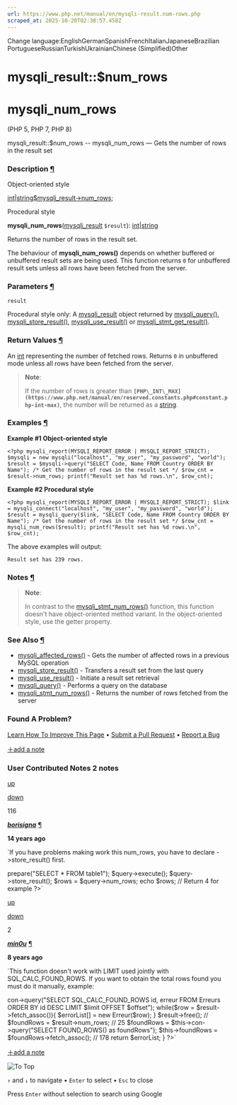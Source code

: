 ```yaml
---
url: https://www.php.net/manual/en/mysqli-result.num-rows.php
scraped_at: 2025-10-20T02:38:57.458Z
---
```


Change language:EnglishGermanSpanishFrenchItalianJapaneseBrazilian PortugueseRussianTurkishUkrainianChinese (Simplified)Other

# mysqli\_result::$num\_rows

# mysqli\_num\_rows

(PHP 5, PHP 7, PHP 8)

mysqli\_result::$num\_rows \-\- mysqli\_num\_rows — Gets the number of rows in the result set

### Description [¶](https://www.php.net/manual/en/mysqli-result.num-rows.php\#refsect1-mysqli-result.num-rows-description)

Object-oriented style

[int](https://www.php.net/manual/en/language.types.integer.php)\|[string](https://www.php.net/manual/en/language.types.string.php)[$mysqli\_result->num\_rows](https://www.php.net/manual/en/mysqli-result.num-rows.php);

Procedural style

**mysqli\_num\_rows**([mysqli\_result](https://www.php.net/manual/en/class.mysqli-result.php) `$result`): [int](https://www.php.net/manual/en/language.types.integer.php)\|[string](https://www.php.net/manual/en/language.types.string.php)

Returns the number of rows in the result set.


The behaviour of **mysqli\_num\_rows()** depends on whether
buffered or unbuffered result sets are being used.
This function returns `0` for unbuffered result sets unless
all rows have been fetched from the server.


### Parameters [¶](https://www.php.net/manual/en/mysqli-result.num-rows.php\#refsect1-mysqli-result.num-rows-parameters)

`result`

Procedural style only: A [mysqli\_result](https://www.php.net/manual/en/class.mysqli-result.php)
object returned by [mysqli\_query()](https://www.php.net/manual/en/mysqli.query.php), [mysqli\_store\_result()](https://www.php.net/manual/en/mysqli.store-result.php),
[mysqli\_use\_result()](https://www.php.net/manual/en/mysqli.use-result.php) or [mysqli\_stmt\_get\_result()](https://www.php.net/manual/en/mysqli-stmt.get-result.php).

### Return Values [¶](https://www.php.net/manual/en/mysqli-result.num-rows.php\#refsect1-mysqli-result.num-rows-returnvalues)

An [int](https://www.php.net/manual/en/language.types.integer.php) representing the number of fetched rows.
Returns `0` in unbuffered mode unless all rows have been
fetched from the server.


> **Note**:
>
> If the number of rows is greater than **`[PHP\_INT\_MAX](https://www.php.net/manual/en/reserved.constants.php#constant.php-int-max)`**,
> the number will be returned as a [string](https://www.php.net/manual/en/language.types.string.php).

### Examples [¶](https://www.php.net/manual/en/mysqli-result.num-rows.php\#refsect1-mysqli-result.num-rows-examples)

**Example #1 Object-oriented style**

`<?php
mysqli_report(MYSQLI_REPORT_ERROR | MYSQLI_REPORT_STRICT);
$mysqli = new mysqli("localhost", "my_user", "my_password", "world");
$result = $mysqli->query("SELECT Code, Name FROM Country ORDER BY Name");
/* Get the number of rows in the result set */
$row_cnt = $result->num_rows;
printf("Result set has %d rows.\n", $row_cnt);`

**Example #2 Procedural style**

`<?php
mysqli_report(MYSQLI_REPORT_ERROR | MYSQLI_REPORT_STRICT);
$link = mysqli_connect("localhost", "my_user", "my_password", "world");
$result = mysqli_query($link, "SELECT Code, Name FROM Country ORDER BY Name");
/* Get the number of rows in the result set */
$row_cnt = mysqli_num_rows($result);
printf("Result set has %d rows.\n", $row_cnt);`

The above examples will output:

```
Result set has 239 rows.
```

### Notes [¶](https://www.php.net/manual/en/mysqli-result.num-rows.php\#refsect1-mysqli-result.num-rows-notes)

> **Note**:
>
>
> In contrast to the [mysqli\_stmt\_num\_rows()](https://www.php.net/manual/en/mysqli-stmt.num-rows.php) function,
> this function doesn't have object-oriented method variant.
> In the object-oriented style, use the getter property.

### See Also [¶](https://www.php.net/manual/en/mysqli-result.num-rows.php\#refsect1-mysqli-result.num-rows-seealso)

- [mysqli\_affected\_rows()](https://www.php.net/manual/en/mysqli.affected-rows.php) \- Gets the number of affected rows in a previous MySQL operation
- [mysqli\_store\_result()](https://www.php.net/manual/en/mysqli.store-result.php) \- Transfers a result set from the last query
- [mysqli\_use\_result()](https://www.php.net/manual/en/mysqli.use-result.php) \- Initiate a result set retrieval
- [mysqli\_query()](https://www.php.net/manual/en/mysqli.query.php) \- Performs a query on the database
- [mysqli\_stmt\_num\_rows()](https://www.php.net/manual/en/mysqli-stmt.num-rows.php) \- Returns the number of rows fetched from the server

### Found A Problem?

[Learn How To Improve This Page](https://github.com/php/doc-base/blob/master/README.md "This will take you to our contribution guidelines on GitHub")
•
[Submit a Pull Request](https://github.com/php/doc-en/blob/master/reference/mysqli/mysqli_result/num-rows.xml)
•
[Report a Bug](https://github.com/php/doc-en/issues/new?body=From%20manual%20page:%20https:%2F%2Fphp.net%2Fmysqli-result.num-rows%0A%0A---)

[＋add a note](https://www.php.net/manual/add-note.php?sect=mysqli-result.num-rows&repo=en&redirect=https://www.php.net/manual/en/mysqli-result.num-rows.php)

### User Contributed Notes 2 notes

[up](https://www.php.net/manual/vote-note.php?id=105289&page=mysqli-result.num-rows&vote=up "Vote up!")

[down](https://www.php.net/manual/vote-note.php?id=105289&page=mysqli-result.num-rows&vote=down "Vote down!")

116


[**_borisigna_**](https://www.php.net/manual/en/mysqli-result.num-rows.php#105289) [¶](https://www.php.net/manual/en/mysqli-result.num-rows.php#105289)

**14 years ago**

`If you have problems making work this num_rows, you have to declare ->store_result() first.
<?php
$mysqli = new mysqli("localhost","root", "", "tables");
$query = $mysqli->prepare("SELECT * FROM table1");
$query->execute();
$query->store_result();
$rows = $query->num_rows;
echo $rows;
// Return 4 for example
?>`

[up](https://www.php.net/manual/vote-note.php?id=121078&page=mysqli-result.num-rows&vote=up "Vote up!")

[down](https://www.php.net/manual/vote-note.php?id=121078&page=mysqli-result.num-rows&vote=down "Vote down!")

2


[**_min0u_**](https://www.php.net/manual/en/mysqli-result.num-rows.php#121078) [¶](https://www.php.net/manual/en/mysqli-result.num-rows.php#121078)

**8 years ago**

`This function doesn't work with LIMIT used jointly with SQL_CALC_FOUND_ROWS. If you want to obtain the total rows found you must do it manually, example:
<?php
public function errorList(int $limit=25,int $offset=0){
        $errorList = array();
        $result = $this->con->query("SELECT SQL_CALC_FOUND_ROWS id, erreur FROM Erreurs ORDER BY id DESC LIMIT $limit OFFSET $offset");
        while($row = $result->fetch_assoc()){
            $errorList[] = new Erreur($row);
        }
        $result->free();
        // $foundRows = $result->num_rows; // 25
        $foundRows = $this->con->query("SELECT FOUND_ROWS() as foundRows");
        $this->foundRows = $foundRows->fetch_assoc(); // 178
        return $errorList;
}
?>`

[＋add a note](https://www.php.net/manual/add-note.php?sect=mysqli-result.num-rows&repo=en&redirect=https://www.php.net/manual/en/mysqli-result.num-rows.php)

![To Top](https://www.php.net/images/to-top@2x.png)

`↑` and `↓` to navigate •
`Enter` to select •
`Esc` to close


Press `Enter` without
selection to search using Google